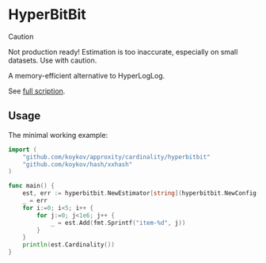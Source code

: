 # HyperBitBit

> [!CAUTION]
> Not production ready!
> Estimation is too inaccurate, especially on small datasets. Use with caution. 

A memory-efficient alternative to HyperLogLog.

See [full scription](https://www.birs.ca/workshops/2022/22w5004/files/Bob%20Sedgewick/HyperBit.pdf).

## Usage

The minimal working example:
```go
import (
    "github.com/koykov/approxity/cardinality/hyperbitbit"
    "github.com/koykov/hash/xxhash"
)

func main() {
    est, err := hyperbitbit.NewEstimator[string](hyperbitbit.NewConfig(5, xxhash.Hasher64[[]byte]{}))
    _ = err
    for i:=0; i<5; i++ {
	    for j:=0; j<1e6; j++ {
		    _ = est.Add(fmt.Sprintf("item-%d", j))
	    }	
    }
	println(est.Cardinality())
}
```
